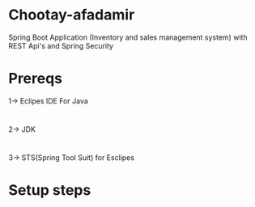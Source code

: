 # Chootay-afadamir
Spring Boot Application (Inventory and sales management system) with REST Api's and Spring Security

# Prereqs
1-> Eclipes IDE For Java
#
2-> JDK
#
3-> STS(Spring Tool Suit) for Esclipes
#
# Setup steps

